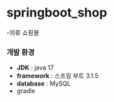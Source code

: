 # springboot_shop
-의류 쇼핑몰




### 개발 환경
- **JDK** : java 17
- **framework** : 스프링 부트 3.1.5
- **database** : MySQL
- gradle
